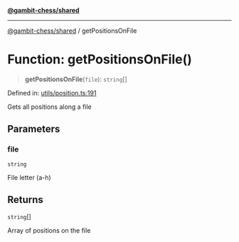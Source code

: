 [**@gambit-chess/shared**](../README.md)

***

[@gambit-chess/shared](../globals.md) / getPositionsOnFile

# Function: getPositionsOnFile()

> **getPositionsOnFile**(`file`): `string`[]

Defined in: [utils/position.ts:191](https://github.com/cango91/gambit-chess/blob/d79bd73a9b1359341cbe89b368f1eb5b66a60564/shared/src/utils/position.ts#L191)

Gets all positions along a file

## Parameters

### file

`string`

File letter (a-h)

## Returns

`string`[]

Array of positions on the file
